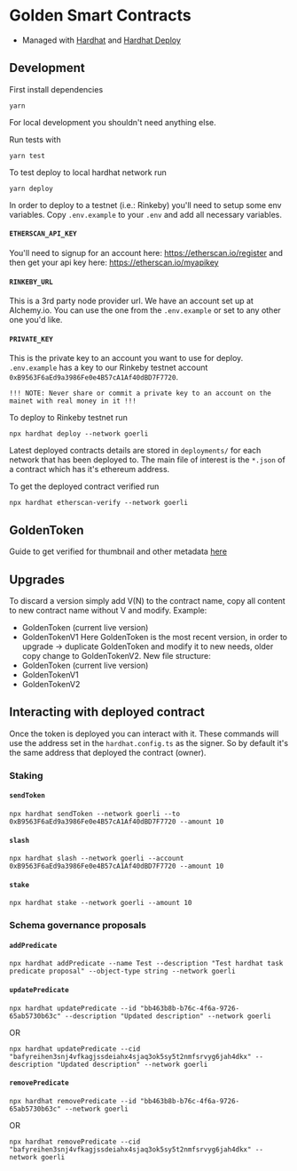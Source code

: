# Golden Smart Contracts

- Managed with [Hardhat](https://hardhat.org/getting-started/) and [Hardhat Deploy](https://github.com/wighawag/hardhat-deploy)

## Development

First install dependencies

```
yarn
```

For local development you shouldn't need anything else.

Run tests with

```
yarn test
```

To test deploy to local hardhat network run

```
yarn deploy
```

In order to deploy to a testnet (i.e.: Rinkeby) you'll need to setup some env variables.
Copy `.env.example` to your `.env` and add all necessary variables.

#### `ETHERSCAN_API_KEY`

You'll need to signup for an account here: https://etherscan.io/register and then get your api key here: https://etherscan.io/myapikey

#### `RINKEBY_URL`

This is a 3rd party node provider url. We have an account set up at Alchemy.io. You can use the one from the `.env.example` or set to any other one you'd like.

#### `PRIVATE_KEY`

This is the private key to an account you want to use for deploy. `.env.example` has a key to our Rinkeby testnet account `0xB9563F6aEd9a3986Fe0e4B57cA1Af40dBD7F7720`.

`!!! NOTE: Never share or commit a private key to an account on the mainet with real money in it !!!`

To deploy to Rinkeby testnet run

```
npx hardhat deploy --network goerli
```

Latest deployed contracts details are stored in `deployments/` for each network that has been deployed to. The main file of interest is the `*.json` of a contract which has it's ethereum address.

To get the deployed contract verified run

```
npx hardhat etherscan-verify --network goerli
```

## GoldenToken

Guide to get verified for thumbnail and other metadata [here](https://info.etherscan.com/token-update-guide/)
## Upgrades

To discard a version simply add V(N) to the contract name, copy all content to new contract name without V and modify.
Example: 
 - GoldenToken (current live version)
 - GoldenTokenV1
Here GoldenToken is the most recent version, in order to upgrade -> duplicate GoldenToken and modify it to new needs, older copy change to GoldenTokenV2.
New file structure:
 - GoldenToken (current live version)
 - GoldenTokenV1
 - GoldenTokenV2
## Interacting with deployed contract

Once the token is deployed you can interact with it. These commands will use the address set in the `hardhat.config.ts` as the signer. So by default it's the same address that deployed the contract (owner).

### Staking

#### `sendToken`

```
npx hardhat sendToken --network goerli --to 0xB9563F6aEd9a3986Fe0e4B57cA1Af40dBD7F7720 --amount 10
```

#### `slash`

```
npx hardhat slash --network goerli --account 0xB9563F6aEd9a3986Fe0e4B57cA1Af40dBD7F7720 --amount 10
```

#### `stake`

```
npx hardhat stake --network goerli --amount 10
```

### Schema governance proposals

#### `addPredicate`

```
npx hardhat addPredicate --name Test --description "Test hardhat task predicate proposal" --object-type string --network goerli
```

#### `updatePredicate`

```
npx hardhat updatePredicate --id "bb463b8b-b76c-4f6a-9726-65ab5730b63c" --description "Updated description" --network goerli
```

OR

```
npx hardhat updatePredicate --cid "bafyreihen3snj4vfkagjssdeiahx4sjaq3ok5sy5t2nmfsrvyg6jah4dkx" --description "Updated description" --network goerli
```

#### `removePredicate`

```
npx hardhat removePredicate --id "bb463b8b-b76c-4f6a-9726-65ab5730b63c" --network goerli
```

OR

```
npx hardhat removePredicate --cid "bafyreihen3snj4vfkagjssdeiahx4sjaq3ok5sy5t2nmfsrvyg6jah4dkx" --network goerli
```

